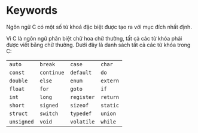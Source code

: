 # Keywords

Ngôn ngữ C có một số từ khoá đặc biệt được tạo ra với mục đích nhất định. 

Vì C là ngôn ngữ phân biệt chữ hoa chữ thường, tất cả các từ khóa phải được viết bằng chữ thường. Dưới đây là danh sách tất cả các từ khóa trong C:

|   |   |   |   |
| - | - | - | - |
| `auto`     | `break`    |	`case`     |	`char`   |
| `const`    | `continue` |	`default`  |	`do`     |
| `double`   | `else`     |	`enum`     |	`extern` |
| `float`    | `for`      |	`goto`     |	`if`     |
| `int`      | `long`     |	`register` |	`return` |
| `short`    | `signed`   |	`sizeof`   |	`static` |
| `struct`   | `switch`   |	`typedef`  |	`union`  |
| `unsigned` | `void`     |	`volatile` |	`while`  |

<br />

